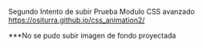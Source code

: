 Segundo Intento de subir Prueba Modulo CSS avanzado
<br>
https://ositurra.github.io/css_animation2/

***No se pudo subir imagen de fondo proyectada
